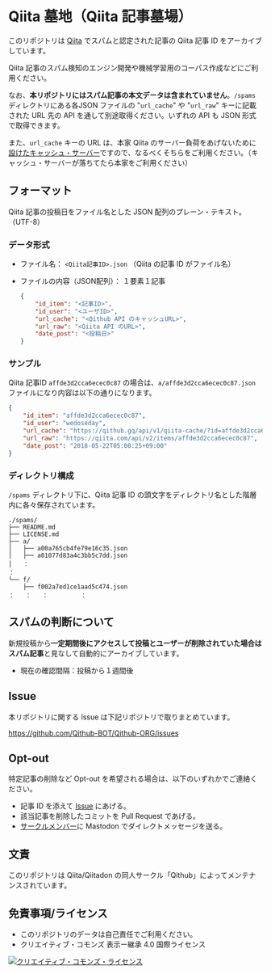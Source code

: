# Qiita 墓地（Qiita 記事墓場）

このリポジトリは [Qiita](https://qiita.com/) でスパムと認定された記事の Qiita 記事 ID をアーカイブしています。

Qiita 記事のスパム検知のエンジン開発や機械学習用のコーパス作成などにご利用ください。

なお、**本リポジトリにはスパム記事の本文データは含まれていません**。`/spams` ディレクトリにある各JSON ファイルの "`url_cache`" や "`url_raw`" キーに記載された URL 先の API を通して別途取得ください。いずれの API も JSON 形式で取得できます。

また、`url_cache` キーの URL は、本家 Qiita のサーバー負荷をあげないために[設けたキャッシュ・サーバー](https://github.com/Qithub-BOT/Qithub-ORG/tree/master/api/v1/qiita-cache)ですので、なるべくそちらをご利用ください。（キャッシュ・サーバーが落ちてたら本家をご利用ください）

## フォーマット

Qiita 記事の投稿日をファイル名とした JSON 配列のプレーン・テキスト。（UTF-8）

### データ形式

- ファイル名：
    `<Qiita記事ID>.json` （Qiita の記事 ID がファイル名）

- ファイルの内容（JSON配列）：
    １要素１記事
    ```json
    {
        "id_item": "<記事ID>",
        "id_user": "<ユーザID>",
        "url_cache": "<Qithub API のキャッシュURL>",
        "url_raw": "<Qiita API のURL>",
        "date_post": "<投稿日>"
    }
    ```
### サンプル

Qiita 記事ID `affde3d2cca6ecec0c87` の場合は、`a/affde3d2cca6ecec0c87.json` ファイルになり内容は以下の通りになります。

```json
{
    "id_item": "affde3d2cca6ecec0c87",
    "id_user": "wedoseday",
    "url_cache": "https://qithub.gq/api/v1/qiita-cache/?id=affde3d2cca6ecec0c87",
    "url_raw": "https://qiita.com/api/v2/items/affde3d2cca6ecec0c87",
    "date_post": "2018-05-22T05:08:25+09:00"
}
```

### ディレクトリ構成

`/spams` ディレクトリ下に、Qiita 記事 ID の頭文字をディレクトリ名とした階層内に各々保存されています。

```
./spams/
├── README.md
├── LICENSE.md
├── a/
│   ├── a00a765cb4fe79e16c35.json
│   ├── a01077d83a4c3bb5c7dd.json
│   ：
：
└── f/
    ├── f002a7ed1ce1aad5c474.json
：   ：   ：         ：
```

## スパムの判断について

新規投稿から**一定期間後にアクセスして投稿とユーザーが削除されていた場合はスパム記事**と見なして自動的にアーカイブしています。

- 現在の確認間隔：投稿から１週間後

## Issue

本リポジトリに関する Issue は下記リポジトリで取りまとめています。

https://github.com/Qithub-BOT/Qithub-ORG/issues

## Opt-out

特定記事の削除など Opt-out を希望される場合は、以下のいずれかでご連絡ください。

- 記事 ID を添えて [Issue](https://github.com/Qithub-BOT/Qithub-ORG/issues) にあげる。
- 該当記事を削除したコミットを Pull Request であげる。
- [サークルメンバー](https://github.com/Qithub-BOT/Qithub-ORG/blob/master/MEMBERS.md)に Mastodon でダイレクトメッセージを送る。

## 文責

このリポジトリは Qiita/Qiitadon の同人サークル「Qithub」によってメンテナンスされています。

## 免責事項/ライセンス

- このリポジトリのデータは自己責任でご利用ください。
- クリエイティブ・コモンズ 表示ー継承 4.0 国際ライセンス

<a rel="license" href="http://creativecommons.org/licenses/by-sa/4.0/"><img alt="クリエイティブ・コモンズ・ライセンス" style="border-width:0" src="https://i.creativecommons.org/l/by-sa/4.0/88x31.png" /></a>

